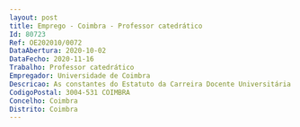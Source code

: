 ```yaml
--- 
layout: post
title: Emprego - Coimbra - Professor catedrático
Id: 80723
Ref: OE202010/0072
DataAbertura: 2020-10-02
DataFecho: 2020-11-16
Trabalho: Professor catedrático
Empregador: Universidade de Coimbra
Descricao: As constantes do Estatuto da Carreira Docente Universitária.
CodigoPostal: 3004-531 COIMBRA
Concelho: Coimbra
Distrito: Coimbra
--- 
```

